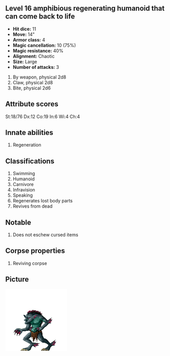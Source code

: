 ## Level 16 amphibious regenerating humanoid that can come back to life
- **Hit dice:** 11
- **Move:** 14"
- **Armor class:** 4
- **Magic cancellation:** 10 (75%)
- **Magic resistance:** 40%
- **Alignment:** Chaotic
- **Size:** Large
- **Number of attacks:** 3
1. By weapon, physical 2d8
2. Claw, physical 2d8
3. Bite, physical 2d6
## Attribute scores
St:18/76 Dx:12 Co:19 In:6 Wi:4 Ch:4
## Innate abilities
1. Regeneration
## Classifications
1. Swimming
2. Humanoid
3. Carnivore
4. Infravision
5. Speaking
6. Regenerates lost body parts
7. Revives from dead
## Notable
1. Does not eschew cursed items
## Corpse properties
1. Reviving corpse
## Picture
![Water troll](https://github.com/hyvanmielenpelit/GnollHackTileSet/blob/main/Monsters/water_troll/water_troll.png)
